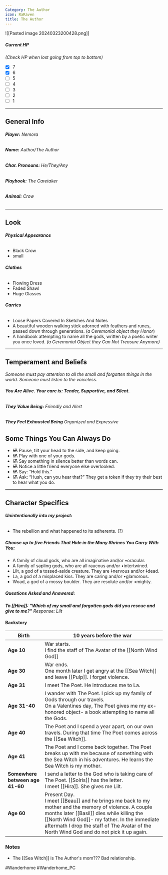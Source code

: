 ```yaml
---
Category: The Author
icon: RaRaven
title: The Author
---
```

![[Pasted image 20240323200428.png]]
##### Current HP
*(Check HP when lost going from top to bottom)*
- [x] 7 
- [x] 6
- [ ] 5
- [ ] 4
- [ ] 3
- [ ] 2
- [ ] 1
---
## General Info
###### **Player:** *Nemora*
###### **Name:** *Author/The Author*
###### **Char. Pronouns:** *He/They/Any*
###### **Playbook:** *The Caretaker*
###### **Animal:** *Crow*
---
## Look
###### ***Physical Appearance***
- Black Crow
- small
###### ***Clothes***
- Flowing Dress
- Faded Shawl
- Huge Glasses
###### ***Carries***
- Loose Papers Covered In Sketches And Notes
- A beautiful wooden walking stick adorned with feathers and runes, passed down through generations. (*a Ceremonial object they Honor*)
- A handbook attempting to name all the gods, written by a poetic writer you once loved. *(a Ceremonial Object they Can Not Treasure Anymore)*
---
## Temperament and Beliefs
*Someone must pay attention to all the small and forgotten things in the world. Someone must listen to the voiceless.*
###### ***You Are Alive. Your care is: Tender, Supportive, and Silent.***
###### **They Value Being:** *Friendly and Alert*
###### **They Feel Exhausted Being** *Organized and Expressive*
## Some Things You Can Always Do
- Ѭ Pause, tilt your head to the side, and keep going.
- Ѭ Play with one of your gods.
- Ѭ Say something in silence better than words can.
- Ѭ Notice a little friend everyone else overlooked.
- Ѭ Say: “Hold this.”
- Ѭ Ask: “Hush, can you hear that?” They get a token if they try their best to hear what you do.
---
## Character Specifics
###### **Unintentionally into my project:**
- The rebellion and what happened to its adherents. (?)
##### Choose up to five Friends That Hide in the Many Shrines You Carry With You:
- A family of cloud gods, who are all imaginative and/or •oracular.
- A family of sapling gods, who are all raucous and/or •intertwined.
- Lilt, a god of a tossed-aside creature. They are ‡nervous and/or ‡dead.
- La, a god of a misplaced kiss. They are caring and/or •glamorous.
- Woad, a god of a mossy boulder. They are resolute and/or •mighty.
##### Questions Asked and Answered:
***To [[Hira]]: "Which of my small and forgotten gods did you rescue and give to me?"***
*Response: Lilt*
#### Backstory

| **Birth**                           | 10 years before the war                                                                                                                                                                                                                                                                           |
| ----------------------------------- | ------------------------------------------------------------------------------------------------------------------------------------------------------------------------------------------------------------------------------------------------------------------------------------------------- |
| **Age 10**                          | War starts.<br>I find the staff of The Avatar of the [[North Wind God]]                                                                                                                                                                                                                           |
| **Age 30**                          | War ends.<br>One month later I  get angry at the [[Sea Witch]] and leave [[Pulp]]. I forget violence.                                                                                                                                                                                             |
| **Age 31**                          | I meet The Poet. He introduces me to La.                                                                                                                                                                                                                                                          |
| **Age 31-40**                       | I wander with The Poet. I pick up my family of Gods through our travels.<br>On a Valentines day, The Poet gives me my ex-honored object- a book attempting to name all the Gods.                                                                                                                  |
| **Age 40**                          | The Poet and I spend a year apart, on our own travels. During that time The Poet comes across the [[Sea Witch]].                                                                                                                                                                                  |
| **Age 41**                          | The Poet and I come back together. The Poet breaks up with me because of something with the Sea Witch in his adventures. He learns the Sea Witch is my mother.                                                                                                                                    |
| **Somewhere <br>between age 41-60** | I send a letter to the God who is taking care of The Poet. [[Solris]] has the letter.<br>I meet [[Hira]]. She gives me Lilt.                                                                                                                                                                      |
| **Age 60**                          | Present Day.<br>I meet [[Beau]] and he brings me back to my mother and the memory of violence. A couple months later [[Basil]] dies while killing the [[North Wind God]]- my father. In the immediate aftermath I drop the staff of The Avatar of the North Wind God and do not pick it up again. |

### Notes
- The [[Sea Witch]] is The Author's mom??? Bad relationship.

#Wanderhome #Wanderhome_PC 